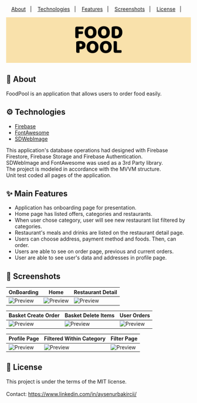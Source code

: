 <p align="center">
  <a href="#calling-about">About</a>&nbsp;&nbsp;&nbsp;|&nbsp;&nbsp;&nbsp;
  <a href="#gear-technologies">Technologies</a>&nbsp;&nbsp;&nbsp;|&nbsp;&nbsp;&nbsp;
  <a href="#sparkles-main-features">Features</a>&nbsp;&nbsp;&nbsp;|&nbsp;&nbsp;&nbsp;
  <a href="#camera_flash-screenshots">Screenshots</a>&nbsp;&nbsp;&nbsp;|&nbsp;&nbsp;&nbsp;
  <a href="#memo-license">License</a>&nbsp;&nbsp;&nbsp;|&nbsp;&nbsp;&nbsp
</p>

<div align="center">
  <img src="./titleImage.png" alt="title" />
</div>

## :calling: About
FoodPool is an application that allows users to order food easily.

## :gear: Technologies

- [Firebase](https://github.com/firebase/firebase-ios-sdk)
- [FontAwesome](https://github.com/thii/FontAwesome.swift)
- [SDWebImage](https://github.com/SDWebImage/SDWebImage)

This application's database operations had designed with Firebase Firestore, Firebase Storage and Firebase Authentication.<br/>
SDWebImage and FontAwesome was used as a 3rd Party library.<br/>
The project is modeled in accordance with the MVVM structure.<br/>
Unit test coded all pages of the application.

## :sparkles: Main Features

- Application has onboarding page for presentation.
- Home page has listed offers, categories and restaurants.
- When user chose category, user will see new restaurant list filtered by categories.
- Restaurant's meals and drinks are listed on the restaurant detail page.
- Users can choose address, payment method and foods. Then, can order.
- Users are able to see on order page, previous and current orders.
- User are able to see user's data and addresses in profile page.

## :camera_flash: Screenshots

| OnBoarding | Home | Restaurant Detail | 
| --- | --- | --- | 
| ![Preview](https://media.giphy.com/media/jZ48i8PHfAHXEn83U3/giphy.gif) | ![Preview](https://media.giphy.com/media/MNAeb7c79b8j3Mscg9/giphy.gif) | ![Preview](https://media.giphy.com/media/aRrMu7CUFnXCqmG7lC/giphy.gif) |

| Basket Create Order | Basket Delete Items | User Orders | 
| --- | --- | --- | 
| ![Preview](https://media.giphy.com/media/R8ylbFshDu1vjpdW0Y/giphy.gif) | ![Preview](https://media.giphy.com/media/RyBX1ZFDAzlXdy4aAE/giphy.gif) | ![Preview](https://media.giphy.com/media/9LVjcisdYdvZ9bD4Ce/giphy.gif) |

| Profile Page | Filtered Within Category | Filter Page | 
| --- | --- | --- | 
| ![Preview](https://media.giphy.com/media/SkEjAdTfhm0s7Bqaht/giphy.gif) | ![Preview](https://media.giphy.com/media/lWFf8fINVYGstu1UQs/giphy.gif) | ![Preview](https://media.giphy.com/media/btlAhcNW0UciSVRpy4/giphy.gif) |

## :memo: License 
This project is under the terms of the MIT license.
<br/>
<br/>
Contact: https://www.linkedin.com/in/aysenurbakircii/
